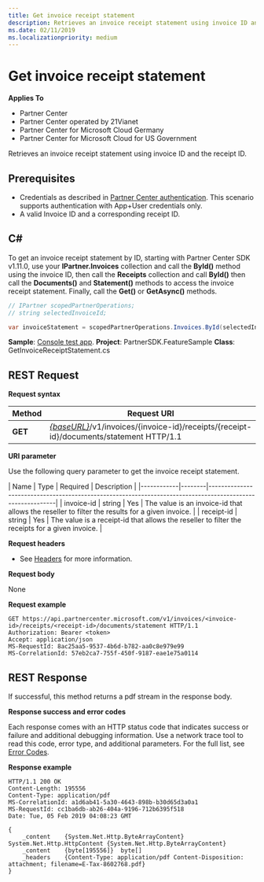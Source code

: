 ```yaml
---
title: Get invoice receipt statement
description: Retrieves an invoice receipt statement using invoice ID and the receipt ID.
ms.date: 02/11/2019
ms.localizationpriority: medium
---
```


# Get invoice receipt statement

**Applies To**

- Partner Center
- Partner Center operated by 21Vianet
- Partner Center for Microsoft Cloud Germany
- Partner Center for Microsoft Cloud for US Government

Retrieves an invoice receipt statement using invoice ID and the receipt ID.

## <span id="Prerequisites"/><span id="prerequisites"/><span id="PREREQUISITES"/>Prerequisites

- Credentials as described in [Partner Center authentication](partner-center-authentication.md). This scenario supports authentication with App+User credentials only.
- A valid Invoice ID and a corresponding receipt ID.

## <span id="C_"/><span id="c_"/>C#

To get an invoice receipt statement by ID, starting with Partner Center SDK v1.11.0, use your **IPartner.Invoices** collection and call the **ById()** method using the invoice ID, then call the **Receipts** collection and call **ById()** then call the **Documents()** and **Statement()** methods to access the invoice receipt statement. Finally, call the **Get()** or **GetAsync()** methods.

``` csharp
// IPartner scopedPartnerOperations;
// string selectedInvoiceId;

var invoiceStatement = scopedPartnerOperations.Invoices.ById(selectedInvoiceId).Receipts.ById(selectedReceipt).Documents.Statement.Get();
```

**Sample**: [Console test app](console-test-app.md). **Project**: PartnerSDK.FeatureSample **Class**: GetInvoiceReceiptStatement.cs 

## <span id="Request"/><span id="request"/><span id="REQUEST"/>REST Request

**Request syntax**

| Method  | Request URI                                                                                                            |
|---------|------------------------------------------------------------------------------------------------------------------------|
| **GET** | [*{baseURL}*](partner-center-rest-urls.md)/v1/invoices/{invoice-id}/receipts/{receipt-id}/documents/statement HTTP/1.1 |

**URI parameter**

Use the following query parameter to get the invoice receipt statement.

| Name       | Type   | Required | Description                                                                                    |
|------------|--------|-----------------------------------------------------------------------------------------------------------|
| invoice-id | string | Yes      | The value is an invoice-id that allows the reseller to filter the results for a given invoice. |
| receipt-id | string | Yes      | The value is a receipt-id that allows the reseller to filter the receipts for a given invoice. |
 
**Request headers**

- See [Headers](headers.md) for more information.

**Request body**

None

**Request example**

```http
GET https://api.partnercenter.microsoft.com/v1/invoices/<invoice-id>/receipts/<receipt-id>/documents/statement HTTP/1.1
Authorization: Bearer <token>
Accept: application/json
MS-RequestId: 8ac25aa5-9537-4b6d-b782-aa0c8e979e99
MS-CorrelationId: 57eb2ca7-755f-450f-9187-eae1e75a0114
```

## <span id="Response"/><span id="response"/><span id="RESPONSE"/>REST Response

If successful, this method returns a pdf stream in the response body.

**Response success and error codes**

Each response comes with an HTTP status code that indicates success or failure and additional debugging information. Use a network trace tool to read this code, error type, and additional parameters. For the full list, see [Error Codes](error-codes.md).

**Response example**

```http
HTTP/1.1 200 OK
Content-Length: 195556
Content-Type: application/pdf
MS-CorrelationId: a1d6ab41-5a30-4643-898b-b30d65d3a0a1
MS-RequestId: cc1ba6db-ab26-404a-9196-712b6395f518
Date: Tue, 05 Feb 2019 04:08:23 GMT

{
    _content	{System.Net.Http.ByteArrayContent}	System.Net.Http.HttpContent {System.Net.Http.ByteArrayContent}
    _content	{byte[195556]}	byte[]
    _headers	{Content-Type: application/pdf Content-Disposition: attachment; filename=E-Tax-8602768.pdf}
}
```
